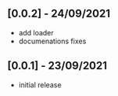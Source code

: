 ## [0.0.2] - 24/09/2021

* add loader
* documenations fixes

## [0.0.1] - 23/09/2021

* initial release
